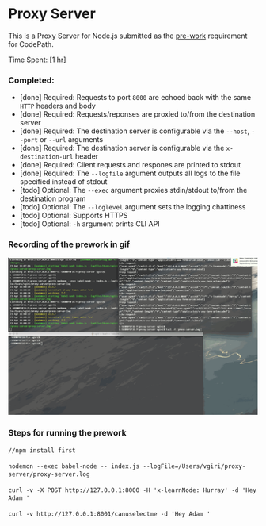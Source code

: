 # Proxy Server
This is a Proxy Server for Node.js submitted as the [pre-work](http://courses.codepath.com/snippets/intro_to_nodejs/prework) requirement for CodePath.

Time Spent: [1 hr]

### Completed:
- [done] Required: Requests to port `8000` are echoed back with the same `HTTP` headers and body
- [done] Required: Requests/reponses are proxied to/from the destination server
- [done] Required: The destination server is configurable via the `--host`, `--port` or `--url` arguments
- [done] Required: The destination server is configurable via the `x-destination-url` header
- [done] Required: Client requests and respones are printed to stdout
- [done] Required: The `--logfile` argument outputs all logs to the file specified instead of stdout
- [todo] Optional: The `--exec` argument proxies stdin/stdout to/from the destination program
- [todo] Optional: The `--loglevel` argument sets the logging chattiness
- [todo] Optional: Supports HTTPS
- [todo] Optional: `-h` argument prints CLI API

### Recording of the prework in gif

![alt tag](https://github.com/vvgiri/node.js/blob/master/recordings.gif)

### Steps for running the prework

```
//npm install first

nodemon --exec babel-node -- index.js --logFile=/Users/vgiri/proxy-server/proxy-server.log

curl -v -X POST http://127.0.0.1:8000 -H 'x-learnNode: Hurray' -d 'Hey Adam '

curl -v http://127.0.0.1:8001/canuselectme -d 'Hey Adam '

```

